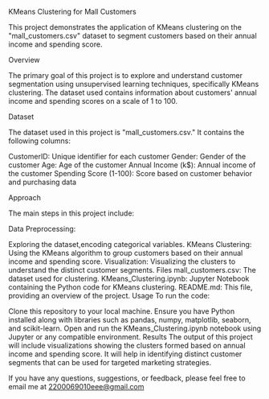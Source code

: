 KMeans Clustering for Mall Customers

This project demonstrates the application of KMeans clustering on the "mall_customers.csv" dataset to segment customers based on their annual income and spending score.

Overview

The primary goal of this project is to explore and understand customer segmentation using unsupervised learning techniques, specifically KMeans clustering. The dataset used contains information about customers' annual income and spending scores on a scale of 1 to 100.

Dataset

The dataset used in this project is "mall_customers.csv." It contains the following columns:

CustomerID: Unique identifier for each customer
Gender: Gender of the customer
Age: Age of the customer
Annual Income (k$): Annual income of the customer
Spending Score (1-100): Score based on customer behavior and purchasing data


Approach

The main steps in this project include:

Data Preprocessing:

Exploring the dataset,encoding categorical variables.
KMeans Clustering: Using the KMeans algorithm to group customers based on their annual income and spending score.
Visualization: Visualizing the clusters to understand the distinct customer segments.
Files
mall_customers.csv: The dataset used for clustering.
KMeans_Clustering.ipynb: Jupyter Notebook containing the Python code for KMeans clustering.
README.md: This file, providing an overview of the project.
Usage
To run the code:

Clone this repository to your local machine.
Ensure you have Python installed along with libraries such as pandas, numpy, matplotlib, seaborn, and scikit-learn.
Open and run the KMeans_Clustering.ipynb notebook using Jupyter or any compatible environment.
Results
The output of this project will include visualizations showing the clusters formed based on annual income and spending score. It will help in identifying distinct customer segments that can be used for targeted marketing strategies.



If you have any questions, suggestions, or feedback, please feel free to email me at 2200069010eee@gmail.com
